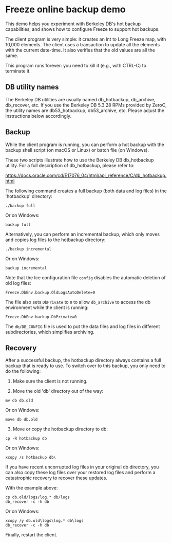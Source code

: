 # Freeze online backup demo

This demo helps you experiment with Berkeley DB's hot backup capabilities, and
shows how to configure Freeze to support hot backups.

The client program is very simple: it creates an Int to Long Freeze map, with
10,000 elements. The client uses a transaction to update all the elements with
the current date-time. It also verifies that the old values are all the same.

This program runs forever: you need to kill it (e.g., with CTRL-C) to terminate
it.

## DB utility names

The Berkeley DB utilities are usually named db_hotbackup, db_archive,
db_recover, etc. If you use the Berkeley DB 5.3.28 RPMs provided by ZeroC,
the utility names are db53_hotbackup, db53_archive, etc. Please adjust the
instructions below accordingly.

## Backup

While the client program is running, you can perform a hot backup with the
backup shell script (on macOS or Linux) or batch file (on Windows).

These two scripts illustrate how to use the Berkeley DB db_hotbackup utility.
For a full description of db_hotbackup, please refer to:

  https://docs.oracle.com/cd/E17076_04/html/api_reference/C/db_hotbackup.html

The following command creates a full backup (both data and log files)
in the 'hotbackup' directory:

```
./backup full
```

Or on Windows:

 ```
backup full
 ```

Alternatively, you can perform an incremental backup, which only moves
and copies log files to the hotbackup directory:

```
./backup incremental
```

Or on Windows:

```
backup incremental
```

Note that the Ice configuration file `config` disables the automatic deletion of
old log files:

```
Freeze.DbEnv.backup.OldLogsAutoDelete=0
```

The file also sets `DbPrivate` to `0` to allow `db_archive` to access the db
environment while the client is running:

```
Freeze.DbEnv.backup.DbPrivate=0
```

The `db/DB_CONFIG` file is used to put the data files and log files in different
subdirectories, which simplifies archiving.

## Recovery

After a successful backup, the hotbackup directory always contains a full backup
that is ready to use. To switch over to this backup, you only need to do the
following:

1. Make sure the client is not running.

2. Move the old 'db' directory out of the way:
```
mv db db.old
```

Or on Windows:
```
move db db.old
```

3. Move or copy the hotbackup directory to db:
```
cp -R hotbackup db
```

Or on Windows:
```
xcopy /s hotbackup db\
```

If you have recent uncorrupted log files in your original db directory, you can
also copy these log files over your restored log files and perform a
catastrophic recovery to recover these updates.

With the example above:
```
cp db.old/logs/log.* db/logs
db_recover -c -h db
```

Or on Windows:

``` shell
xcopy /y db.old\logs\log.* db\logs
db_recover -c -h db
```

Finally, restart the client.
